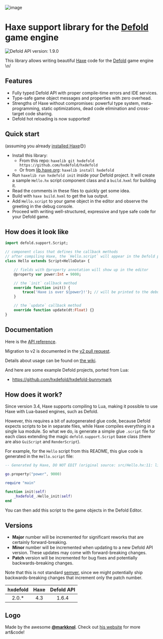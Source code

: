 ![image](https://cloud.githubusercontent.com/assets/576184/15849567/80f4ada8-2c93-11e6-8430-5b5dbe5e58a3.png)

# Haxe support library for the [Defold](https://www.defold.com/) game engine

![Defold API version: 1.9.0](https://img.shields.io/badge/api%20version-1.9.0-orange.svg)

This library allows writing beautiful [Haxe](https://haxe.org/) code for the [Defold](https://www.defold.com/) game engine \o/

## Features
 - Fully typed Defold API with proper compile-time errors and IDE services.
 - Type-safe game object messages and properties with zero overhead.
 - Strengths of Haxe without compromises: powerful type system, meta-programming, static optimizations, dead code elimination and cross-target code sharing.
 - Defold hot reloading is now supported!

## Quick start

(assuming you already [installed Haxe](https://haxe.org/download/)😊)

 - Install this library:
    - From this repo: `haxelib git hxdefold https://github.com/hxdefold/hxdefold`
    - Or from [lib.haxe.org](https://lib.haxe.org/): `haxelib install hxdefold`
 - Run `haxelib run hxdefold init` inside your Defold project. It will create a sample `Hello.hx` script component class and a `build.hxml` for building it.
 - Read the comments in these files to quickly get some idea.
 - Build with `haxe build.hxml` to get the lua output.
 - Add `Hello.script` to your game object in the editor and observe the greeting in the debug console.
 - Proceed with writing well-structured, expressive and type safe code for your Defold game.

## How does it look like

```haxe
import defold.support.Script;

// component class that defines the callback methods
// after compiling Haxe, the `Hello.script` will appear in the Defold project that can be attached to game objects
class Hello extends Script<HelloData> {

    // fields with @property annotation will show up in the editor
    @property var power:Int = 9000;

    // the `init` callback method
    override function init() {
        trace('Haxe is over ${power}!'); // will be printed to the debug console
    }

    // the `update` callback method
    override function update(dt:Float) {}
}
```

## Documentation

Here is the [API reference](http://hxdefold.github.io/hxdefold/).

Migration to v2 is documented in the [v2 pull request](https://github.com/hxdefold/hxdefold/pull/37).

Details about usage can be found on [the wiki](https://github.com/hxdefold/hxdefold/wiki).

And here are some example Defold projects, ported from Lua:
* https://github.com/hxdefold/hxdefold-bunnymark


## How does it work?

Since version 3.4, Haxe supports compiling to Lua, making it possible to use Haxe with Lua-based engines, such as Defold.

However, this requires a bit of autogenerated glue code, because Defold expects scripts to be in separate files, while Haxe compiles everything in a single lua module. So what we do, is generate a simple glue `.script` file for each class extending the magic `defold.support.Script` base class (there are also `GuiScript` and `RenderScript`).

For example, for the `Hello` script from this README, this glue code is generated in the `Hello.script` file:

```lua
-- Generated by Haxe, DO NOT EDIT (original source: src/Hello.hx:11: lines 11-16)

go.property("power", 9000)

require "main"

function init(self)
    _hxdefold_.Hello_init(self)
end
```

You can then add this script to the game objects in the Defold Editor.


## Versions

- **Major** number will be incremented for significant reworks that are certainly forward-breaking.
- **Minor** number will be incremented when updating to a new Defold API version. These updates may come with forward-breaking changes.
- **Patch** version will be incremented for bug fixes and potentially backwards-breaking changes.

Note that this is not standard [semver](https://semver.org/), since we might potentially ship backwards-breaking changes that increment only the patch number.

| hxdefold | Haxe | Defold API |
|:--------:|:----:|:----------:|
| 2.0.*    | 4.3  | 1.6.4      |



## Logo

Made by the awesome [**@markknol**](https://github.com/markknol). Check out [his website](https://blog.stroep.nl/) for more art&code!
